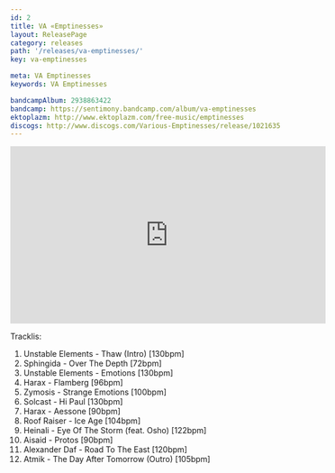 ```yaml
---
id: 2
title: VA «Emptinesses»
layout: ReleasePage
category: releases
path: '/releases/va-emptinesses/'
key: va-emptinesses

meta: VA Emptinesses
keywords: VA Emptinesses

bandcampAlbum: 2938863422
bandcamp: https://sentimony.bandcamp.com/album/va-emptinesses
ektoplazm: http://www.ektoplazm.com/free-music/emptinesses
discogs: http://www.discogs.com/Various-Emptinesses/release/1021635
---
```


<iframe width="560" height="315" src="https://www.youtube.com/embed/videoseries?list=PLp2GaPnw5O3NOkIC2Cxy_qAeHMmgqEAYP" frameborder="0" allowfullscreen></iframe>

Tracklis:

01. Unstable Elements - Thaw (Intro) [130bpm]
02. Sphingida - Over The Depth [72bpm]
03. Unstable Elements - Emotions [130bpm]
04. Harax - Flamberg [96bpm]
05. Zymosis - Strange Emotions [100bpm]
06. Solcast - Hi Paul [130bpm]
07. Harax - Aessone [90bpm]
08. Roof Raiser - Ice Age [104bpm]
09. Heinali - Eye Of The Storm (feat. Osho) [122bpm]
10. Aisaid - Protos [90bpm]
11. Alexander Daf - Road To The East [120bpm]
12. Atmik - The Day After Tomorrow (Outro) [105bpm]
